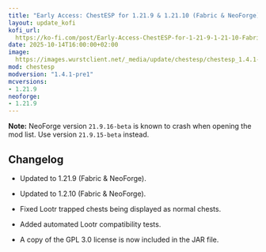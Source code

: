 ```yaml
---
title: "Early Access: ChestESP for 1.21.9 & 1.21.10 (Fabric & NeoForge)"
layout: update_kofi
kofi_url: 
  https://ko-fi.com/post/Early-Access-ChestESP-for-1-21-9-1-21-10-Fabri-E1E71MSWRO
date: 2025-10-14T16:00:00+02:00
image: 
  https://images.wurstclient.net/_media/update/chestesp/chestesp_1.4.1-pre1_540p.webp
mod: chestesp
modversion: "1.4.1-pre1"
mcversions:
- 1.21.9
neoforge:
- 1.21.9
---
```

**Note:** NeoForge version `21.9.16-beta` is known to crash when opening the mod list. Use version `21.9.15-beta` instead.

## Changelog

- Updated to 1.21.9 (Fabric & NeoForge).

- Updated to 1.2.10 (Fabric & NeoForge).

- Fixed Lootr trapped chests being displayed as normal chests.

- Added automated Lootr compatibility tests.

- A copy of the GPL 3.0 license is now included in the JAR file.
